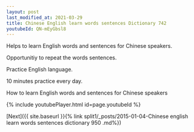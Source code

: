 ```yaml
---
layout: post
last_modified_at: 2021-03-29
title: Chinese English learn words sentences Dictionary 742 
youtubeId: QN-mEyGbsl8
---
```

 
 
Helps to learn English words and sentences for Chinese speakers.

Opportunitiy to repeat the words sentences. 

Practice English language. 
 
10 minutes practice every day. 
 
How to learn English words and sentences for Chinese speakers 
 
{% include youtubePlayer.html id=page.youtubeId %}
 
 
[Next]({{ site.baseurl }}{% link  split1/_posts/2015-01-04-Chinese english learn words sentences dictionary 950 .md%})
 
